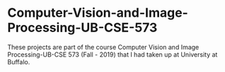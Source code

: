 # Computer-Vision-and-Image-Processing-UB-CSE-573
These projects are part of the course Computer Vision and Image Processing-UB-CSE 573 (Fall - 2019) that I had taken up at University at Buffalo.
